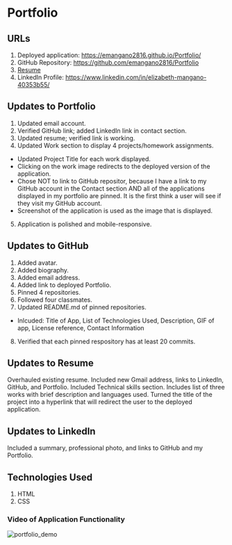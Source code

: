 # Portfolio

## URLs
1. Deployed application: https://emangano2816.github.io/Portfolio/
2. GitHub Repository: https://github.com/emangano2816/Portfolio
3. [Resume](./assets/documents/Resume_Mangano_Elizabeth_20210620.pdf)
4. LinkedIn Profile: https://www.linkedin.com/in/elizabeth-mangano-40353b55/

## Updates to Portfolio
1. Updated email account.
2. Verified GitHub link; added LinkedIn link in contact section.
3. Updated resume; verified link is working.
4. Updated Work section to display 4 projects/homework assignments.
  * Updated Project Title for each work displayed.
  * Clicking on the work image redirects to the deployed version of the application.
  * Chose NOT to link to GitHub repositor, because I have a link to my GitHub account in the Contact section AND all of the applications displayed in my portfolio are pinned.  It is the first think a user will see if they visit my GitHub account.
  * Screenshot of the application is used as the image that is displayed.
5. Application is polished and mobile-responsive.

## Updates to GitHub
1. Added avatar.
2. Added biography.
3. Added email address.
4. Added link to deployed Portfolio.
5. Pinned 4 repositories.
6. Followed four classmates.
7. Updated README.md of pinned repositories.
  * Inlcuded: Title of App, List of Technologies Used, Description, GIF of app, License reference, Contact Information
8. Verified that each pinned respository has at least 20 commits.

## Updates to Resume
Overhauled existing resume.  Included new Gmail address, links to LinkedIn, GitHub, and Portfolio.  Included Technical skills section.  Includes list of three works with brief description and languages used.  Turned the title of the project into a hyperlink that will redirect the user to the deployed application.

## Updates to LinkedIn
Included a summary, professional photo, and links to GitHub and my Portfolio.

## Technologies Used
1. HTML
2. CSS

### Video of Application Functionality
![portfolio_demo](https://user-images.githubusercontent.com/79860046/117034965-d2389d00-acd1-11eb-8317-6cfca300fd12.gif)
